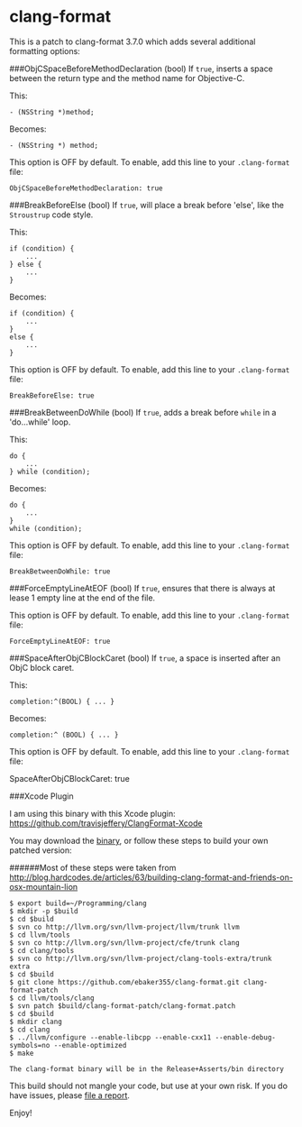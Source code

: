 # clang-format

This is a patch to clang-format 3.7.0 which adds several additional formatting
options:


###ObjCSpaceBeforeMethodDeclaration (bool)
If `true`, inserts a space between the return type and the method name for
Objective-C.

This:

    - (NSString *)method;

Becomes:

    - (NSString *) method;

This option is OFF by default. To enable, add this line to your `.clang-format`
file:

    ObjCSpaceBeforeMethodDeclaration: true


###BreakBeforeElse (bool)
If `true`, will place a break before 'else', like the `Stroustrup` code style.

This:

    if (condition) {
        ...
    } else {
        ...
    }

Becomes:

    if (condition) {
        ...
    }
    else {
        ...
    }

This option is OFF by default. To enable, add this line to your `.clang-format`
file:

    BreakBeforeElse: true

###BreakBetweenDoWhile (bool)
If `true`, adds a break before `while` in a 'do...while' loop.

This:

    do {
        ...
    } while (condition);

Becomes:

    do {
        ...
    }
    while (condition);

This option is OFF by default. To enable, add this line to your `.clang-format`
file:

    BreakBetweenDoWhile: true

###ForceEmptyLineAtEOF (bool)
If `true`, ensures that there is always at lease 1 empty line at the end of the
file.

This option is OFF by default. To enable, add this line to your `.clang-format`
file:

    ForceEmptyLineAtEOF: true

###SpaceAfterObjCBlockCaret (bool)
If `true`, a space is inserted after an ObjC block caret.

This:

    completion:^(BOOL) { ... }

Becomes:

    completion:^ (BOOL) { ... }

This option is OFF by default. To enable, add this line to your `.clang-format`
file:

SpaceAfterObjCBlockCaret: true

###Xcode Plugin

I am using this binary with this Xcode plugin:
https://github.com/travisjeffery/ClangFormat-Xcode

You may download the [binary](https://github.com/ebaker355/clang-format/raw/master/clang-format),
or follow these steps to build your own patched version:

######Most of these steps were taken from http://blog.hardcodes.de/articles/63/building-clang-format-and-friends-on-osx-mountain-lion

    $ export build=~/Programming/clang
    $ mkdir -p $build
    $ cd $build
    $ svn co http://llvm.org/svn/llvm-project/llvm/trunk llvm
    $ cd llvm/tools
    $ svn co http://llvm.org/svn/llvm-project/cfe/trunk clang
    $ cd clang/tools
    $ svn co http://llvm.org/svn/llvm-project/clang-tools-extra/trunk extra
    $ cd $build
    $ git clone https://github.com/ebaker355/clang-format.git clang-format-patch
    $ cd llvm/tools/clang
    $ svn patch $build/clang-format-patch/clang-format.patch
    $ cd $build
    $ mkdir clang
    $ cd clang
    $ ../llvm/configure --enable-libcpp --enable-cxx11 --enable-debug-symbols=no --enable-optimized
    $ make

    The clang-format binary will be in the Release+Asserts/bin directory


This build should not mangle your code, but use at your own risk. If you do have
issues, please [file a report](https://github.com/ebaker355/clang-format/issues).

Enjoy!

